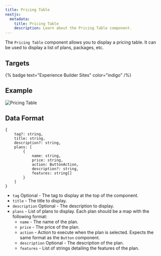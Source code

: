 ```yaml
---
title: Pricing Table
nextjs:
  metadata:
    title: Pricing Table
    description: Learn about the Pricing Table component.
---
```


The `Pricing Table` component allows you to display a pricing table. It can be used
to display a list of plans, packages, etc.

## Targets

{% badge text="Experience Builder Sites" color="indigo" /%}

## Example

![Pricing Table](./../../assets/components/pricing-table/pricing-table.png)

## Data Format

```
{
    tag?: string,
    title: string,
    description?: string,
    plans: [
        {
            name: string,
            price: string,
            action: ButtonAction,
            description?: string,
            features: string[]
        }
    ]
}
```

- `tag` Optional - The tag to display at the top of the component.
- `title` - The title to display.
- `description` Optional - The description to display.
- `plans` - List of plans to display. Each plan should be a map with the following format:
    - `name` - The name of the plan.
    - `price` - The price of the plan.
    - `action` - Action to execute when the plan is selected. Expects the same format as the `Button` component.
    - `description` Optional - The description of the plan.
    - `features` - List of strings detailing the features of the plan.
